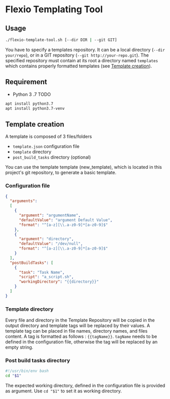 # Flexio Templating Tool

## Usage
```bash
./flexio-template-tool.sh [--dir DIR | --git GIT]
```
You have to specify a templates repository. It can be a local directory (`--dir your/repo`), or in a GIT repository (`--git http://your-repo.git`).
The specified repository must contain at its root a directory named `templates` which contains properly formatted templates (see  [Template creation](#template-creation)).

## Requirement
* Python 3 .7
TODO

```bash
apt install python3.7
apt install python3.7-venv
```

## Template creation
A template is composed of 3 files/folders
* `template.json` configuration file
* `template` directory
* `post_build_tasks` directory (optional)

You can use the template template (new_template), which is located in this project's git repository, to generate a basic template.

### Configuration file
```json
{
  "arguments":
  [
    {
      "argument": "argumentName",
      "defaultValue": "argument Default Value",
      "format": "^[a-z][\\.a-z0-9]*[a-z0-9]$"
    },
    {
      "argument": "directory",
      "defaultValue": "/dev/null",
      "format": "^[a-z][\\.a-z0-9]*[a-z0-9]$"
    }
  ],
  "postBuildTasks": [
    {
      "task": "Task Name",
      "script": "a_script.sh",
      "workingDirectory": "{{directory}}"
    }
  ]
}

```
### Template directory
Every file and directory in the Template Repository will be copied in the output directory and template tags will be replaced by their values.
A template tag can be placed in file names, directory names, and files content. A tag is formatted as follows :
`{{tagName}}`. `tagName` needs to be defined in the configuration file, otherwise the tag will be replaced by an empty string. 

### Post build tasks directory
```bash
#!/usr/bin/env bash
cd "$1"
```
The expected working directory, defined in the configuration file is provided as argument. Use `cd "$1"` to set it as working directory.